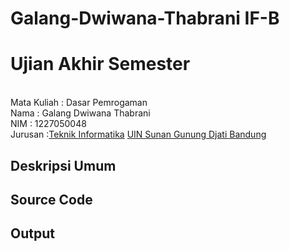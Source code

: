# Galang-Dwiwana-Thabrani IF-B
# Ujian Akhir Semester 
<br>Mata Kuliah 	: Dasar Pemrogaman
<br> Nama		: Galang Dwiwana Thabrani
<br>NIM		:	1227050048
<br>Jurusan		:[Teknik Informatika](http://if.uinsgd.ac.id/) [UIN Sunan Gunung Djati Bandung](https://uinsgd.ac.id/) 

## Deskripsi Umum

## Source Code

## Output
